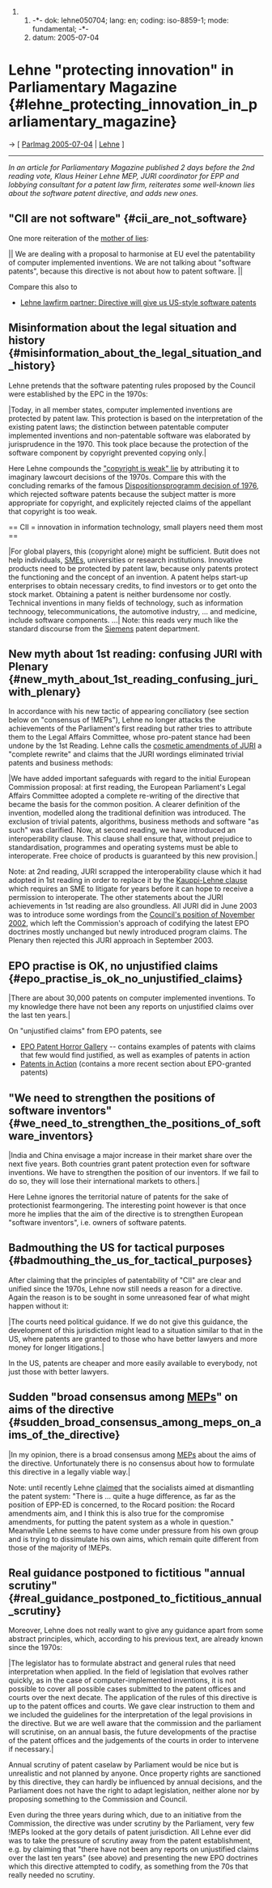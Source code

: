 1.  1.  -\*- dok: lehne050704; lang: en; coding: iso-8859-1; mode:
        fundamental; -\*-
    2.  datum: 2005-07-04

# Lehne \"protecting innovation\" in Parliamentary Magazine {#lehne_protecting_innovation_in_parliamentary_magazine}

-\> \[ [ Parlmag 2005-07-04](Parlmag050704En "wikilink") \| [
Lehne](KlausHeinerLehneEn "wikilink") \]

------------------------------------------------------------------------

*In an article for Parliamentary Magazine published 2 days before the
2nd reading vote, Klaus Heiner Lehne MEP, JURI coordinator for EPP and
lobbying consultant for a patent law firm, reiterates some well-known
lies about the software patent directive, and adds new ones.*

## \"CII are not software\" {#cii_are_not_software}

One more reiteration of the [ mother of lies](CIIisSwEn "wikilink"):

\|\| We are dealing with a proposal to harmonise at EU evel the
patentability of computer implemented inventions. We are not talking
about \"software patents\", because this directive is not about how to
patent software. \|\|

Compare this also to

-   [ Lehne lawfirm partner: Directive will give us US-style software
    patents](Stoat050704En "wikilink")

## Misinformation about the legal situation and history {#misinformation_about_the_legal_situation_and_history}

Lehne pretends that the software patenting rules proposed by the Council
were established by the EPC in the 1970s:

\|Today, in all member states, computer implemented inventions are
protected by patent law. This protection is based on the interpretation
of the existing patent laws; the distinction between patentable computer
implemented inventions and non-patentable software was elaborated by
jurisprudence in the 1970. This took place because the protection of the
software component by copyright prevented copying only.\|

Here Lehne compounds the [\"copyright is weak\"
lie](http://swpat.ffii.org/analyse/kopie/ "wikilink") by attributing it
to imaginary lawcourt decisions of the 1970s. Compare this with the
concluding remarks of the famous [Dispositionsprogramm decision of
1976](http://swpat.ffii.org/papers/bgh-dispo76/ "wikilink"), which
rejected software patents because the subject matter is more appropriate
for copyright, and explicitely rejected claims of the appellant that
copyright is too weak.

== CII = innovation in information technology, small players need them
most ==

\|For global players, this (copyright alone) might be sufficient. Butit
does not help individuals, [SMEs](SMEs "wikilink"), universities or
research institutions. Innovative products need to be protected by
patent law, because only patents protect the functioning and the concept
of an invention. A patent helps start-up enterprises to obtain necessary
credits, to find investors or to get onto the stock market. Obtaining a
patent is neither burdensome nor costly. Technical inventions in many
fields of technology, such as information technoogy, telecommunications,
the automotive industry, \... and medicine, include software components.
\...\| Note: this reads very much like the standard discourse from the [
Siemens](SwpatsiemensEn "wikilink") patent department.

## New myth about 1st reading: confusing JURI with Plenary {#new_myth_about_1st_reading_confusing_juri_with_plenary}

In accordance with his new tactic of appearing conciliatory (see section
below on \"consensus of !MEPs\"), Lehne no longer attacks the
achievements of the Parliament\'s first reading but rather tries to
attribute them to the Legal Affairs Committee, whose pro-patent stance
had been undone by the 1st Reading. Lehne calls the [cosmetic amendments
of JURI](http://swpat.ffii.org/log/03/juri0617/ "wikilink") a \"complete
rewrite\" and claims that the JURI wordings eliminated trivial patents
and business methods:

\|We have added important safeguards with regard to the initial European
Commission proposal: at first reading, the European Parliament\'s Legal
Affairs Committee adopted a complete re-writing of the directive that
became the basis for the common position. A clearer definition of the
invention, modelled along the traditional definition was introduced. The
exclusion of trivial patents, algorithms, business methods and software
\"as such\" was clarified. Now, at second reading, we have introduced an
interoperability clause. This clause shall ensure that, without
prejudice to standardisation, programmes and operating systems must be
able to interoperate. Free choice of products is guaranteed by this new
provision.\|

Note: at 2nd reading, JURI scrapped the interoperability clause which it
had adopted in 1st reading in order to replace it by the [ Kauppi-Lehne
clause](JuriInterop0505En "wikilink") which requires an SME to litigate
for years before it can hope to receive a permission to interoperate.
The other statements about the JURI achievements in 1st reading are also
groundless. All JURI did in June 2003 was to introduce some wordings
from the [Council\'s position of November
2002](http://swpat.ffii.org/papers/eubsa-swpat0202/dkpto0209/ "wikilink"),
which left the Commission\'s approach of codifying the latest EPO
doctrines mostly unchanged but newly introduced program claims. The
Plenary then rejected this JURI approach in September 2003.

## EPO practise is OK, no unjustified claims {#epo_practise_is_ok_no_unjustified_claims}

\|There are about 30,000 patents on computer implemented inventions. To
my knowledge there have not been any reports on unjustified claims over
the last ten years.\|

On \"unjustified claims\" from EPO patents, see

-   [EPO Patent Horror
    Gallery](http://swpat.ffii.org/patents/ "wikilink") \-- contains
    examples of patents with claims that few would find justified, as
    well as examples of patents in action
-   [ Patents in Action](SwpikxraniEn "wikilink") (contains a more
    recent section about EPO-granted patents)

## \"We need to strengthen the positions of software inventors\" {#we_need_to_strengthen_the_positions_of_software_inventors}

\|India and China envisage a major increase in their market share over
the next five years. Both countries grant patent protection even for
software inventions. We have to strengthen the position of our
inventors. If we fail to do so, they will lose their international
markets to others.\|

Here Lehne ignores the territorial nature of patents for the sake of
protectionist fearmongering. The interesting point however is that once
more he implies that the aim of the directive is to strengthen European
\"software inventors\", i.e. owners of software patents.

## Badmouthing the US for tactical purposes {#badmouthing_the_us_for_tactical_purposes}

After claiming that the principles of patentability of \"CII\" are clear
and unified since the 1970s, Lehne now still needs a reason for a
directive. Again the reason is to be sought in some unreasoned fear of
what might happen without it:

\|The courts need political guidance. If we do not give this guidance,
the development of this jurisdiction might lead to a situation similar
to that in the US, where patents are granted to those who have better
lawyers and more money for longer litigations.\|

In the US, patents are cheaper and more easily available to everybody,
not just those with better lawyers.

## Sudden \"broad consensus among [MEPs](MEPs "wikilink")\" on aims of the directive {#sudden_broad_consensus_among_meps_on_aims_of_the_directive}

\|In my opinion, there is a broad consensus among
[MEPs](MEPs "wikilink") about the aims of the directive. Unfortunately
there is no consensus about how to formulate this directive in a legally
viable way.\|

Note: until recently Lehne [ claimed](EppHearing050602En "wikilink")
that the socialists aimed at dismantling the patent system: \"There is
\... quite a huge difference, as far as the position of EPP-ED is
concerned, to the Rocard position: the Rocard amendments aim, and I
think this is also true for the compromise amendments, for putting the
patent system as a whole in question.\" Meanwhile Lehne seems to have
come under pressure from his own group and is trying to dissimulate his
own aims, which remain quite different from those of the majority of
!MEPs.

## Real guidance postponed to fictitious \"annual scrutiny\" {#real_guidance_postponed_to_fictitious_annual_scrutiny}

Moreover, Lehne does not really want to give any guidance apart from
some abstract principles, which, according to his previous text, are
already known since the 1970s:

\|The legislator has to formulate abstract and general rules that need
interpretation when applied. In the field of legislation that evolves
rather quickly, as in the case of computer-implemented inventions, it is
not possible to cover all possible cases submitted to the patent offices
and courts over the next decate. The application of the rules of this
directive is up to the patent offices and courts. We gave clear
instruction to them and we included the guidelines for the
interpretation of the legal provisions in the directive. But we are well
aware that the commission and the parliament will scrutinise, on an
annual basis, the future developments of the practise of the patent
offices and the judgements of the courts in order to intervene if
necessary.\|

Annual scrutiny of patent caselaw by Parliament would be nice but is
unrealistic and not planned by anyone. Once property rights are
sanctioned by this directive, they can hardly be influenced by annual
decisions, and the Parliament does not have the right to adapt
legislation, neither alone nor by proposing something to the Commission
and Council.

Even during the three years during which, due to an initiative from the
Commission, the directive was under scrutiny by the Parliament, very few
!MEPs looked at the gory details of patent jurisdiction. All Lehne ever
did was to take the pressure of scrutiny away from the patent
establishment, e.g. by claiming that \"there have not been any reports
on unjustified claims over the last ten years\" (see above) and
presenting the new EPO doctrines which this directive attempted to
codify, as something from the 70s that really needed no scrutiny.
